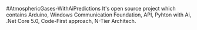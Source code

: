 #AtmosphericGases-WithAiPredictions
It's open source project which contains Arduino, Windows Communication Foundation, API, Pyhton with Ai, .Net Core 5.0, Code-First approach, N-Tier Architech. 
